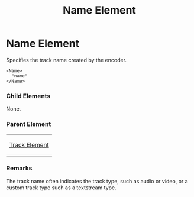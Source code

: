 ﻿---
title: Name Element
TOCTitle: Name Element
ms:assetid: e89f222f-a770-412e-81da-9807c6723b39
ms:mtpsurl: https://msdn.microsoft.com/en-us/library/Hh547069(v=VS.90)
ms:contentKeyID: 37836910
ms.date: 05/02/2012
mtps_version: v=VS.90
---

# Name Element

Specifies the track name created by the encoder.

    <Name>
      "name"
    </Name>

### Child Elements

None.

### Parent Element

<table>
<colgroup>
<col style="width: 100%" />
</colgroup>
<tbody>
<tr class="odd">
<td><p><a href="track-element.md">Track Element</a></p></td>
</tr>
</tbody>
</table>


### Remarks

The track name often indicates the track type, such as audio or video, or a custom track type such as a textstream type.

